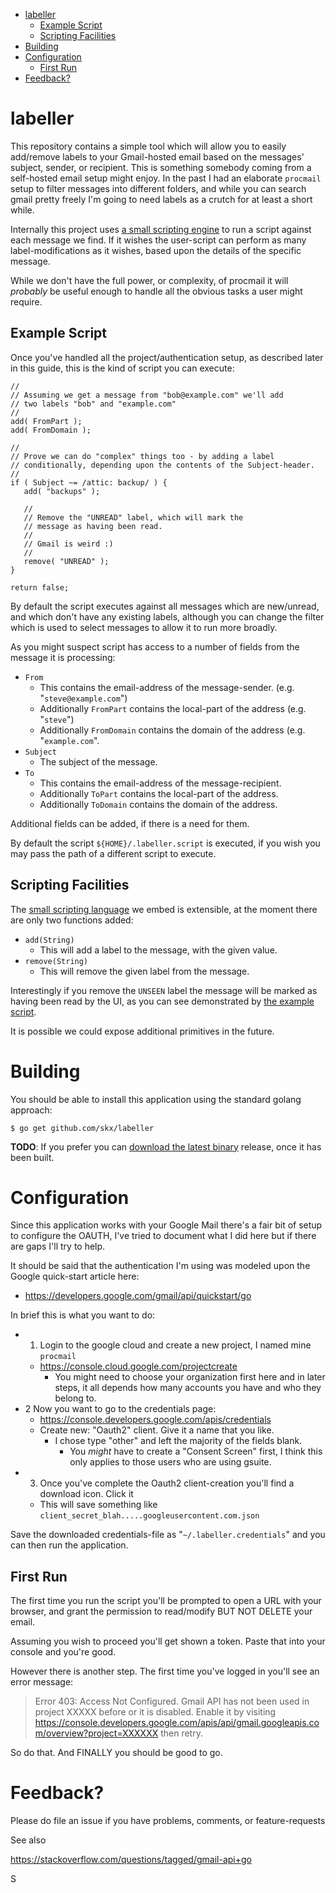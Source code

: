 * [labeller](#labeller)
   * [Example Script](#example-script)
   * [Scripting Facilities](#scripting-facilities)
* [Building](#building)
* [Configuration](#configuration)
   * [First Run](#first-run)
* [Feedback?](#feedback)


# labeller

This repository contains a simple tool which will allow you to easily add/remove labels to your Gmail-hosted email based on the messages' subject, sender, or recipient.  This is something somebody coming from a self-hosted email setup might enjoy.  In the past I had an elaborate `procmail` setup to filter messages into different folders, and while you can search gmail pretty freely I'm going to need labels as a crutch for at least a short while.

Internally this project uses [a small scripting engine](https://github.com/skx/evalfilter) to run a script against each message we find.  If it wishes the user-script can perform as many label-modifications as it wishes, based upon the details of the specific message.

While we don't have the full power, or complexity, of procmail it will _probably_ be useful enough to handle all the obvious tasks a user might require.



## Example Script

Once you've handled all the project/authentication setup, as described later in this guide, this is the kind of script you can execute:

```
//
// Assuming we get a message from "bob@example.com" we'll add
// two labels "bob" and "example.com"
//
add( FromPart );
add( FromDomain );

//
// Prove we can do "complex" things too - by adding a label
// conditionally, depending upon the contents of the Subject-header.
//
if ( Subject ~= /attic: backup/ ) {
   add( "backups" );

   //
   // Remove the "UNREAD" label, which will mark the
   // message as having been read.
   //
   // Gmail is weird :)
   //
   remove( "UNREAD" );
}

return false;
```

By default the script executes against all messages which are new/unread, and which don't have any existing labels, although you can change the filter which is used to select messages to allow it to run more broadly.

As you might suspect script has access to a number of fields from the message it is processing:

* `From`
  * This contains the email-address of the message-sender.  (e.g. "`steve@example.com`")
  * Additionally `FromPart` contains the local-part of the address (e.g. "`steve`")
  * Additionally `FromDomain` contains the domain of the address (e.g. "`example.com`".
* `Subject`
  * The subject of the message.
* `To`
  * This contains the email-address of the message-recipient.
  * Additionally `ToPart` contains the local-part of the address.
  * Additionally `ToDomain` contains the domain of the address.

Additional fields can be added, if there is a need for them.

By default the script `${HOME}/.labeller.script` is executed, if you wish you may pass the path of a different script to execute.




## Scripting Facilities

The [small scripting language](https://github.com/skx/evalfilter/) we embed is extensible, at the moment there are only two functions added:

* `add(String)`
  * This will add a label to the message, with the given value.
* `remove(String)`
  * This will remove the given label from the message.

Interestingly if you remove the `UNSEEN` label the message will be marked as having been read by the UI, as you can see demonstrated by [the example script](labeller.script.example).

It is possible we could expose additional primitives in the future.




# Building

You should be able to install this application using the standard golang approach:

    $ go get github.com/skx/labeller

**TODO**: If you prefer you can [download the latest binary](http://github.com/skx/labeller/releases) release, once it has been built.




# Configuration

Since this application works with your Google Mail there's a fair bit of setup to configure the OAUTH, I've tried to document what I did here but if there are gaps I'll try to help.

It should be said that the authentication I'm using was modeled upon the Google quick-start article here:

* https://developers.google.com/gmail/api/quickstart/go

In brief this is what you want to do:

* 1. Login to the google cloud and create a new project, I named mine `procmail`
  * https://console.cloud.google.com/projectcreate
    * You might need to choose your organization first here and in later steps, it all depends how many accounts you have and who they belong to.
* 2 Now you want to go to the credentials page:
  * https://console.developers.google.com/apis/credentials
  * Create new: "Oauth2" client.  Give it a name that you like.
    * I chose type "other" and left the majority of the fields blank.
      * You _might_ have to create a "Consent Screen" first, I think this only applies to those users who are using gsuite.
* 3. Once you've complete the Oauth2 client-creation you'll find a download icon.  Click it
  * This will save something like `client_secret_blah.....googleusercontent.com.json`

Save the downloaded credentials-file as "`~/.labeller.credentials`" and you can then run the application.




## First Run

The first time you run the script you'll be prompted to open a URL with your browser, and grant the permission to read/modify BUT NOT DELETE your email.

Assuming you wish to proceed you'll get shown a token.  Paste that into your console and you're good.

However there is another step.  The first time you've logged in you'll see an error message:

> Error 403: Access Not Configured.
> Gmail API has not been used in project XXXXX before or it is disabled.
>Enable it by visiting https://console.developers.google.com/apis/api/gmail.googleapis.com/overview?project=XXXXXX then retry.

So do that.  And FINALLY you should be good to go.




# Feedback?

Please do file an issue if you have problems, comments, or feature-requests

See also

https://stackoverflow.com/questions/tagged/gmail-api+go


S
